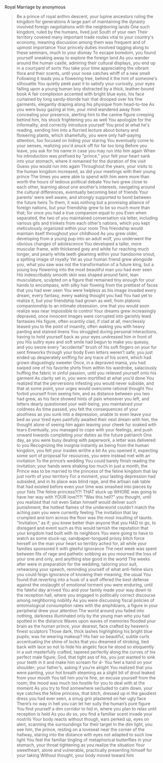 Royal Marriage by anonymous

>Be a prince of royal anthro descent, your lupine ancestors ruling the kingdom for generations
>A large part of maintaining the dynasty involved foreign negotiations with the neighboring lands
>One such kingdom, ruled by the humans, lived just South of your own
>Their territory covered many important trade routes vital to your country's economy, meaning discussion among them was frequent and of upmost importance
>Your princely duties involved tagging along to these seminars, much to your dismay
>To escape boredom, you found yourself sneaking away to explore the foreign land
>As you wander around the human castle, admiring their cultural displays, you end up in a courtyard of sorts
>You take your time appreciating the vibrant flora and their scents, until your nose catches whiff of a new smell
>Following it leads you a flowering tree, behind it the hint of someone's silhouette
>You quietly peek past it to satisfy your curiosity, your eyes falling upon a young human boy distracted by a thick, leather-bound book
>A fair complexion accented with bright blue eyes, his face curtained by long sandy-blonde hair that drooped over his fine garments, elegantly draping along his physique from head-to-toe
>As you were busy gazing at him, your mind wandered away from concealing your presence, alerting him to the canine figure creeping behind him, his shock frightening you as well
> You apologize for the informality, and correctly introduce yourself
>You prod at what he's reading, sending him into a flurried lecture about botany and flowering plants, which shamefully, you were only half-paying attention, too focused on hiding your staring
>You eventually come to your senses, realizing you'd snuck off for far too long
>Before you leave, you ask for his name in case you may run into him again
>When his introduction was prefixed by "prince," your felt your heart sank into your stomach, where it remained for the duration of the visit
>Guess you would run into again
>Throughout the years, your visits to the human kingdom increased, as did your meetings with their young prince
>The times you were able to spend with him were more than worth the hours of tedious political debate
>You two grew close to each other, learning about one another’s interests, navigating around the cultural differences, eventually becoming best of friends
>Your parents’ were well aware, and strongly supported to bond between the future heirs
>To them, it was nothing but a promising alliance of foreign nations, but your friendship grew to be so much more than that; for once you had a true companion equal to you
>Even when separated, the two of you maintained conversation via letter, including various gits and trinkets from each other’s nations, which you kept meticulously organized within your room
>This friendship would maintain itself throughout your childhood
>As you grew older, developing from a young pup into an adult wolf, you underwent the obvious changes of adolescence
>You developed a taller, more muscular frame, with thickened grey and white fur reaching much longer, and pearly white teeth gleaming within your handsome snout, a spitting image of royalty
>Yet as your human friend grew alongside you, what you saw was not the transformation of a future king, but a young boy flowering into the most beautiful man you had ever seen
>His indescribably smooth skin was shaped around faint, lean musculature, sculpted on a figure that remained tiny enough for your hands to encompass, with silky hair flowing from the prettiest of faces that you had ever seen
>You were helpless as his image invaded every dream, every fantasy, every waking thought you had
>You had yet to realize it, but your friendship had grown as well, from platonic companionship to an intimate obsession, one that you would soon realize was near impossible to control
>Your dreams grew increasingly depraved, once innocent images were corrupted into garishly lewd fantasies
>His figure, often scantily clad, if clad at all, mercilessly teased you to the point of insanity, often waking you with heavy panting and stained linens
>You struggled during personal interactions, having to hold yourself back as your eyes undressed him in front of you
>His sultry eyes and soft smile had begun to make you queasy, and you swore every “accidental” brush of his soft fingers on your fur sent fireworks through your body
>Even letters weren’t safe; you just ended up desperately sniffing for any trace of his scent, which had grown disgustingly sweeter
>Once, in a depraved mania, you had swiped one of his favorite shirts from within his wardrobe, salaciously huffing the fabric in sinful passion, until you relieved yourself onto his garment
>As clarity set in, you were mortified at what you’d done
>You realized that the perversions infesting you would never subside, and that at some point, your urges would overcome rational thought
>You forbid yourself from seeing him, and as distance between you two had grew, as his face showed hints of pain whenever you left, and letters dearly questioned your well-being, you maintained your coldness
>As time passed, you felt the consequences of your aloofness as you sunk into a depression, unable to even leave your bed as your tired eyes painfully awaited their next dream with him, the thought alone of seeing him again leaving your cheek fur soaked with tears
>Eventually, you managed to cope with your feelings, and push onward towards completing your duties as the future patriarch
>One day, as you were busy dealing with paperwork, a letter was delivered to you
>Recognizing the insignia instantly as being from the human kingdom, you felt your insides writhe a bit
>As you opened it, expecting some sort of proposal for resources, you were instead met with an invitation
>To the prince’s wedding
>You could barely finish reading the invitation; your hands were shaking too much
>In just a month, the Prince was to be married to the princess of the feline kingdom that lay just north of your territory
>For a moment, your lasting depression had subsided, and in its place was blind rage, and the artisan oak table that had existed before even your time was smashed into pieces by your fists
>The feline princess?!?! THAT stuck up WHORE was going to have her way with YOUR love?!?!
>”Was this hell?” you thought, until you realized that not even Satan himself would deliver such punishment; the hottest flames of the underworld couldn’t match the aching pain you were currently feeling
>The invitation that lay crumpled and torn across the floor was the most insulting of taunts. “Invitation,” as if; you knew better than anyone that you HAD to go, to disregard and event such as this would tarnish the reputation that your kingdom had built with its neighbors
>You were going to have to watch as some stuck-up, sandpaper-tongued prissy bitch force herself on the man your heart so terribly ached for, all while your families sponsored it with gleeful ignorance
>The next week was spent between fits of rage and pathetic sobbing as you mourned the loss of your one and only, and anything else good in the world
>The weeks after were in preparation for the wedding; tailoring your suit, rehearsing your speech, reminding yourself of what anti-feline slurs you could feign ignorance of knowing their meaning, the usual
>You found that reverting into a husk of a wolf offered the best defense against the onslaught of emotional torment you were enduring, until the fateful day arrived
>You and your family made your way down to the reception hall, where you engaged in politically correct discourse among neighboring nobility
>As you were discussing fiscal policies of entomological consumption rates with the amphibians, a figure in your peripheral drew your attention
>The world around you faded into nothing, darkness illuminated only by the young man who you had spotted in the distance
>Waves upon waves of memories flooded your brain as the human prince, your dearest, face crafted by heaven’s finest sculptors
>Those dark, thick lashes highlighting his bright blue pupils; was he wearing makeup?
>His hair so beautiful, subtle curls accentuating the shine of locks that you dreamed of stroking, tied back with lace so not to hide his angelic face
>he stood so eloquently in a suit masterfully crafted, tapered perfectly along the curves of his perfect male figure; God, that tight ass of his, you just wanted to sink your teeth in it and make him scream for d-
>You feel a hand on your shoulder; your father’s, asking if you’re alright
>You realized that you were panting, your hot breath steaming as a slight bit of drool leaked from your mouth
>You tell him you’re fine, an excuse yourself from the room; the mood was much too hostile for you to deal with at the moment
>As you try to find somewhere secluded to calm down, your eye catches the feline princess, that bitch, dressed up in the gaudiest dress you had ever seen, a smug grin plastered on her ugly face
>There’s no way in hell you can let her sully the human’s pure figure
>You find yourself a dim corridor to hid in, where you plan to relax until reception is held
>As you do so, you find a familiar scent invade your nostrils
>Your body reacts without though, ears perked up, eyes on alert, scanning the surroundings for their target
>In the dim light, you see him, the prince, resting on a loveseat near the corner of the hallway, staring into the distance with eyes not adapted to such low light
>You feel the familiar tingling of metaphorical butterflies in your stomach, your throat tightening as you realize the situation
>Your sweetheart, alone and vulnerable, practically presenting himself for your taking
>Without thought, your body moved toward him